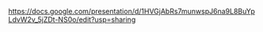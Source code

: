 https://docs.google.com/presentation/d/1HVGjAbRs7munwspJ6na9L8BuYpLdvW2v_5jZDt-NS0o/edit?usp=sharing
